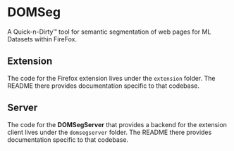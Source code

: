 # DOMSeg

A Quick-n-Dirty™ tool for semantic segmentation of web pages for ML Datasets within FireFox.

## Extension

The code for the Firefox extension lives under the `extension` folder.  The README there provides documentation specific to that codebase.

## Server

The code for the **DOMSegServer** that provides a backend for the extension client lives under the `domsegserver` folder.  The README there provides documentation specific to that codebase.
